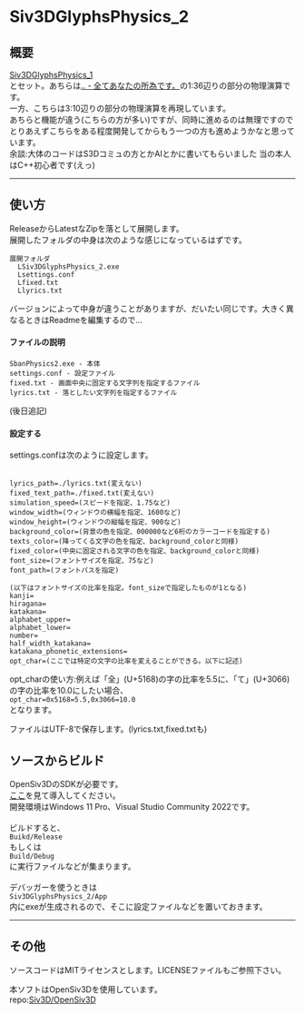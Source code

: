 # Siv3DGlyphsPhysics_2  
  
## 概要  
[Siv3DGlyphsPhysics_1](https://github.com/0x-sinsu/Siv3DGlyphsPhysics_1)  
とセット。あちらは[.. - 全てあなたの所為です。](https://www.youtube.com/watch?v=7CUpc5K1li4)の1:36辺りの部分の物理演算です。  
一方、こちらは3:10辺りの部分の物理演算を再現しています。  
あちらと機能が違う(こちらの方が多い)ですが、同時に進めるのは無理ですのでとりあえずこちらをある程度開発してからもう一つの方も進めようかなと思っています。  
余談:大体のコードはS3Dコミュの方とかAIとかに書いてもらいました  当の本人はC++初心者です(えっ)  

---
  
## 使い方  
ReleaseからLatestなZipを落として展開します。  
展開したフォルダの中身は次のような感じになっているはずです。  
  
    展開フォルダ
      LSiv3DGlyphsPhysics_2.exe
      Lsettings.conf
      Lfixed.txt
      Llyrics.txt
バージョンによって中身が違うことがありますが、だいたい同じです。大きく異なるときはReadmeを編集するので...  
#### ファイルの説明  
    SbanPhysics2.exe - 本体  
    settings.conf - 設定ファイル  
    fixed.txt - 画面中央に固定する文字列を指定するファイル  
    lyrics.txt - 落としたい文字列を指定するファイル  
(後日追記)
  
#### 設定する  
settings.confは次のように設定します。<br><br>
```
lyrics_path=./lyrics.txt(変えない)
fixed_text_path=./fixed.txt(変えない)
simulation_speed=(スピードを指定、1.75など)
window_width=(ウィンドウの横幅を指定、1600など)
window_height=(ウィンドウの縦幅を指定、900など)
background_color=(背景の色を指定、000000など6桁のカラーコードを指定する)
texts_color=(降ってくる文字の色を指定、background_colorと同様)
fixed_color=(中央に固定される文字の色を指定、background_colorと同様)
font_size=(フォントサイズを指定、75など)
font_path=(フォントパスを指定)

(以下はフォントサイズの比率を指定。font_sizeで指定したものが1となる)
kanji=
hiragana=
katakana=
alphabet_upper=
alphabet_lower=
number=
half_width_katakana=
katakana_phonetic_extensions=
opt_char=(ここでは特定の文字の比率を変えることができる。以下に記述)
```

opt_charの使い方:例えば「全」(U+5168)の字の比率を5.5に、「て」(U+3066)の字の比率を10.0にしたい場合、  
`opt_char=0x5168=5.5,0x3066=10.0`  
となります。  

ファイルはUTF-8で保存します。(lyrics.txt,fixed.txtも)  
  
## ソースからビルド  
OpenSiv3DのSDKが必要です。  
[ここ](https://siv3d.github.io/ja-jp/)を見て導入してください。  
開発環境はWindows 11 Pro、Visual Studio Community 2022です。<br><br>
ビルドすると、  
`Buikd/Release`  
もしくは  
`Build/Debug`  
に実行ファイルなどが集まります。<br><br>
デバッガーを使うときは  
`Siv3DGlyphsPhysics_2/App`  
内にexeが生成されるので、そこに設定ファイルなどを置いておきます。  

---
  
## その他  
ソースコードはMITライセンスとします。LICENSEファイルもご参照下さい。  

本ソフトはOpenSiv3Dを使用しています。  
repo:[Siv3D/OpenSiv3D](https://github.com/Siv3D/OpenSiv3D)
